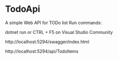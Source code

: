 # TodoApi
A simple Web API for TODo list
Run commands:

dotnet run or CTRL + F5 on Visual Studio Community

http://localhost:5294/swagger/index.html

http://localhost:5294/api/TodoItems


